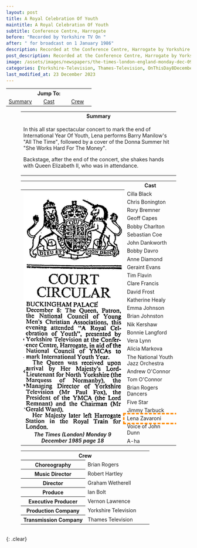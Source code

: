 ```yaml
---
layout: post
title: A Royal Celebration Of Youth
maintitle: A Royal Celebration Of Youth
subtitle: Conference Centre, Harrogate
before: "Recorded by Yorkshire TV On "
after: " for broadcast on 1 January 1986"
description: Recorded at the Conference Centre, Harrogate by Yorkshire Television for broadcast on 1 January 1986. In this all star spectacular concert to mark the end of International Year Of Youth, Lena performs Barry Manilow's All The Time, followed by a cover of the Donna Summer hit She Works Hard For The Money. Backstage, after the end of the concert, she shakes hands with Queen Elizabeth II, who was in attendance.
post_description: Recorded at the Conference Centre, Harrogate by Yorkshire Television for broadcast on 1 January 1986.
image: /assets/images/newspapers/the-times-london-england-monday-dec-09-1985-pg-18-issue-62316.jpg
categories: [Yorkshire-Television, Thames-Television, OnThisDay8December, OnThisDay8December, OnThisDay1January]
last_modified_at: 23 December 2023
---
```


<table>
<tr align="center">
<th colspan="3">Jump To:</th>
</tr>
<tr align="center">
<td style="width:33%;"><a href="#summary">Summary</a></td>
<td style="width:34%;"><a href="#cast">Cast</a></td>
<td style="width:33%;"><a href="#crew">Crew</a></td>
</tr>
</table>

<figure class="fig3">
<table>
<tr id="summary"><th>Summary</th></tr>
<tr><td><p>In this all star spectacular concert to mark the end of International Year Of Youth, Lena performs Barry Manilow's "All The Time", followed by a cover of the Donna Summer hit "She Works Hard For The Money".</p><p>Backstage, after the end of the concert, she shakes hands with Queen Elizabeth II, who was in attendance.</p></td></tr>
</table>
</figure>

<figure class="fig3">
<table>
<tr id="cast"><th></th><th>Cast</th></tr>
<tr><th rowspan="30" class="top" style="width:50%;"><a href="/assets/images/newspapers/the-times-london-england-monday-dec-09-1985-pg-18-issue-62316.jpg"><img src="/assets/images/newspapers/the-times-london-england-monday-dec-09-1985-pg-18-issue-62316.jpg" class="full-width zoom-in" /></a><cite>The Times (London) Monday 9 December 1985 page 18</cite></th></tr>
<tr><td style="width:25%;">Cilla Black</td></tr>
<tr><td>Chris Bonington</td></tr>
<tr><td>Rory Bremner</td></tr>
<tr><td>Geoff Capes</td></tr>
<tr><td>Bobby Charlton</td></tr>
<tr><td>Sebastian Coe</td></tr>
<tr><td>John Dankworth</td></tr>
<tr><td>Bobby Davro</td></tr>
<tr><td>Anne Diamond</td></tr>
<tr><td>Geraint Evans</td></tr>
<tr><td>Tim Flavin</td></tr>
<tr><td>Clare Francis</td></tr>
<tr><td>David Frost</td></tr>
<tr><td>Katherine Healy</td></tr>
<tr><td>Emma Johnson</td></tr>
<tr><td>Brian Johnston</td></tr>
<tr><td>Nik Kershaw</td></tr>
<tr><td>Bonnie Langford</td></tr>
<tr><td>Vera Lynn</td></tr>
<tr><td>Alicia Markova</td></tr>
<tr><td>The National Youth Jazz Orchestra</td></tr>
<tr><td>Andrew O'Connor</td></tr>
<tr><td>Tom O'Connor</td></tr>
<tr><td>Brian Rogers Dancers</td></tr>
<tr><td>Five Star</td></tr>
<tr><td>Jimmy Tarbuck</td></tr>
<tr id="lz"><td style="outline: 4px dashed darkorange;">Lena Zavaroni</td></tr>
<tr><td>Voice of John Dunn</td></tr>
<tr><td>A-ha</td></tr>
</table>
</figure>

<figure class="fig3">
<table>
<tr id="crew"><th colspan="2">Crew</th></tr>
<tr><th style="width:50%;">Choreography</th><td style="width:50%;">Brian Rogers</td></tr>
<tr><th>Music Director</th><td>Robert Hartley</td></tr>
<tr><th>Director</th><td>Graham Wetherell</td></tr>
<tr><th>Produce</th><td>Ian Bolt</td></tr>
<tr><th>Executive Producer</th><td>Vernon Lawrence</td></tr>
<tr><th>Production Company</th><td>Yorkshire Television</td></tr>
<tr><th>Transmission Company</th><td>Thames Television</td></tr>
</table>
</figure>

<br />{: .clear}

